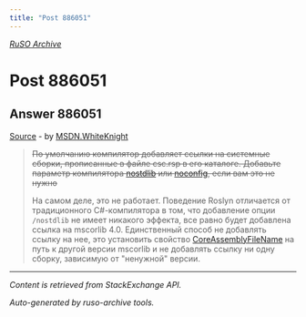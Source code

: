 ```yaml
---
title: "Post 886051"
---
```

<p><i><a href="https://github.com/MSDN-WhiteKnight/ruso-archive/">RuSO Archive</a></i></p>
<h1>Post 886051</h1>
<h2>Answer 886051</h2>
<p><a href="https://ru.stackoverflow.com/a/886051/">Source</a> - by <a href="https://ru.stackoverflow.com/users/240512/msdn-whiteknight">MSDN.WhiteKnight</a></p>
<blockquote>
<p><s>По умолчанию компилятор добавляет ссылки на системные сборки, прописанные в файле csc.rsp в его каталоге. Добавьте параметр компилятора <a href="https://docs.microsoft.com/ru-ru/dotnet/csharp/language-reference/compiler-options/nostdlib-compiler-option" rel="nofollow noreferrer">nostdlib</a> или <a href="https://docs.microsoft.com/ru-ru/dotnet/csharp/language-reference/compiler-options/noconfig-compiler-option" rel="nofollow noreferrer">noconfig</a>, если вам это не нужно</s></p>

<p>На самом деле, это не работает. Поведение Roslyn отличается от традиционного С#-компилятора в том, что добавление опции <code>/nostdlib</code> не имеет никакого эффекта, все равно будет добавлена ссылка на mscorlib 4.0. Единственный способ не добавлять ссылку на нее, это установить свойство <a href="https://docs.microsoft.com/en-us/dotnet/api/system.codedom.compiler.compilerparameters.coreassemblyfilename?view=netframework-4.7" rel="nofollow noreferrer">CoreAssemblyFileName</a> на путь к другой версии mscorlib и не добавлять ссылку ни одну сборку, зависимую от "ненужной" версии.</p>

</blockquote>
<hr/>
<p><i>Content is retrieved from StackExchange API. </i></p>
<p><i>Auto-generated by ruso-archive tools. </i></p>
